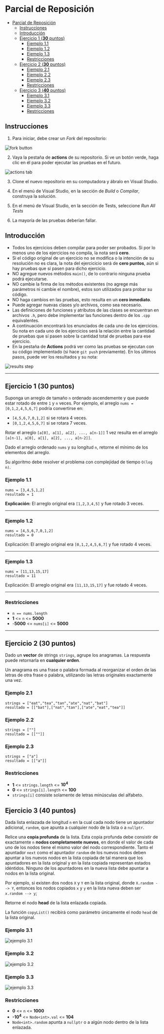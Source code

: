 # Parcial de Reposición

- [Parcial de Reposición](#parcial-de-reposición)
  - [Instrucciones](#instrucciones)
  - [Introducción](#introducción)
  - [Ejercicio 1 (**30** puntos)](#ejercicio-1-30-puntos)
    - [Ejemplo 1.1](#ejemplo-11)
    - [Ejemplo 1.2](#ejemplo-12)
    - [Ejemplo 1.3](#ejemplo-13)
    - [Restricciones](#restricciones)
  - [Ejercicio 2 (**30** puntos)](#ejercicio-2-30-puntos)
    - [Ejemplo 2.1](#ejemplo-21)
    - [Ejemplo 2.2](#ejemplo-22)
    - [Ejemplo 2.3](#ejemplo-23)
    - [Restricciones](#restricciones-1)
  - [Ejercicio 3 (**40** puntos)](#ejercicio-3-40-puntos)
    - [Ejemplo 3.1](#ejemplo-31)
    - [Ejemplo 3.2](#ejemplo-32)
    - [Ejemplo 3.3](#ejemplo-33)
    - [Restricciones](#restricciones-2)

## Instrucciones

1. Para iniciar, debe crear un *Fork* del repositorio:

![fork button](images/fork.png)

2. Vaya la pestaña de **actions** de su repositorio. Si ve un botón verde, haga clic en él para poder ejecutar las pruebas en el futuro.

![actions tab](images/actions.png)

3. Clone el nuevo repositorio en su computadora y ábralo en Visual Studio.

4. En el menú de Visual Studio, en la sección de *Build* o *Compilar*, construya la solución.

5. En el menú de Visual Studio, en la sección de Tests, seleccione *Run All Tests*

6. La mayoría de las pruebas deberían fallar.

## Introducción

- Todos los ejercicios deben compilar para poder ser probados. Si por lo menos uno de los ejercicios no compila, la nota será **cero**.
- Si el código original de un ejercicio no se modifica o la intención de su resolución no es clara, la nota del ejercicicio será de **cero puntos**, aún si hay pruebas que sí pasen para dicho ejercicio.
- NO agregue nuevos métodos `main()`, de lo contrario ninguna prueba podrá ejecutarse.
- NO cambie la firma de los métodos existentes (no agrege más parámetros ni cambie el nombre), estos son utilizados para probar su código.
- NO haga cambios en las pruebas, esto resulta en un **cero inmediato**.
- Puede agregar nuevas clases y/o archivos, como sea necesario.
- Las definiciones de funciones y atributos de las clases se encuentran en archivos `.h`, pero debe implementar las funciones dentro de los `.cpp` equivalentes.
- A continuación encontrará los enunciados de cada uno de los ejercicios. Su nota en cada uno de los ejercicios será la relación entre la cantidad de pruebas que sí pasen sobre la cantidad total de pruebas para ese ejercicio.
- En la pestaña de **Actions** podrá ver como las pruebas se ejecutan con su código implementado (si hace `git push` previamente). En los últimos pasos, puede ver los resultados y su nota:

![results step](images/results.png)
___

## Ejercicio 1 (**30** puntos)

Suponga un arreglo de tamaño `n` ordenado ascendemente y que puede estar rotado de entre `1` y `n` veces. Por ejemplo, el arreglo `nums = [0,1,2,4,5,6,7]` podría convertirse en:

- `[4,5,6,7,0,1,2]` si se rotara 4 veces.
- `[0,1,2,4,5,6,7]` si se rotara 7 veces.

Rotar el arreglo `[a[0], a[1], a[2], ..., a[n-1]]` 1 vez resulta en el arreglo `[a[n-1], a[0], a[1], a[2], ..., a[n-2]]`.

Dado el arreglo ordenado `nums` y su longitud `n`, retorne el mínimo de los elementos del arreglo.

Su algoritmo debe resolver el problema con complejidad de tiempo `O(log n)`.

### Ejemplo 1.1

    nums = [3,4,5,1,2]
    resultado = 1

**Explicación:** El arreglo original era `[1,2,3,4,5]` y fue rotado 3 veces.

___

### Ejemplo 1.2

    nums = [4,5,6,7,0,1,2]
    resultado = 0

Explicación: El arreglo original era `[0,1,2,4,5,6,7]` y fue rotado 4 veces.

___

### Ejemplo 1.3

    nums = [11,13,15,17]
    resultado = 11

Explicación: El arreglo original era `[11,13,15,17]` y fue rotado 4 veces.
___

### Restricciones

- `n == nums.length`
- **1** <= `n` <= **5000**
- -**5000** <= `nums[i]` <= **5000**

___

## Ejercicio 2 (**30** puntos)

Dado un **vector** de strings `strings`, agrupe los anagramas. La respuesta puede retornarla en **cualquier orden**.

Un anagrama es una frase o palabra formada al reorganizar el orden de las letras de otra frase o palabra, utilizando las letras originales exactamente una vez.

### Ejemplo 2.1

    strings = ["eat","tea","tan","ate","nat","bat"]
    resultado = [["bat"],["nat","tan"],["ate","eat","tea"]]

### Ejemplo 2.2

    strings = [""]
    resultado = [[""]]

### Ejemplo 2.3

    strings = ["a"]
    resultado = [["a"]]

### Restricciones

- **1** <= `strings.length` <= **10<sup>4</sup>**
- **0** <= `strings[i].length` <= **100**
- `strings[i]` consiste solamente de letras minúsculas del alfabeto.

## Ejercicio 3 (**40** puntos)

Dada lista enlazada de longitud `n` en la cual cada nodo tiene un apuntador adicional, `random`, que apunta a cualquier nodo de la lista o a `nullptr`.

Relice una **copia profunda** de la lista. Esta copia profunda debe consistir de exactamente `n` **nodos completamente nuevos**, en donde el valor de cada uno de los nodos tiene el mismo valor del nodo correspondiente. Tanto el apuntador `next` como el apuntador `random` de los nuevos nodos deben apuntar a los nuevos nodos en la lista copiada de tal manera que los apuntadores en la lista original y en la lista copiada representan estados idéntidos. Ninguno de los apuntadores en la nueva lista debe apuntar a nodos en la lista original.

Por ejemplo, si existen dos nodos `X` y `Y` en la lista original, donde `X.random --> Y`, entonces los nodos copiados `x` y `y` en la lista nueva deben ser `x.random --> y`;

Retorne el nodo **head** de la lista enlazada copiada.

La función `copyList()` recibirá como parámetro únicamente el nodo `head` de la lista original.

### Ejemplo 3.1

![ejemplo 3.1](images/example_3_1.png)

### Ejemplo 3.2

![ejemplo 3.2](images/example3_2.png)

### Ejemplo 3.3

![ejemplo 3.3](images/example_3_1.png)

### Restricciones

- **0** <= `n` <= **1000**
- **-10<sup>4</sup>** <= `Node<int>.val` <= **104**
- `Node<int>.random` apunta a `nullptr` o a algún nodo dentro de la lista enlazada.
